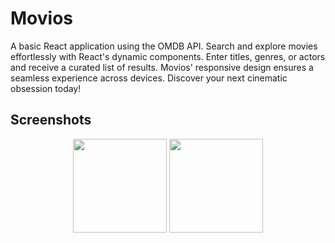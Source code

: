 # Movios

A basic React application using the OMDB API. Search and explore movies effortlessly with React's dynamic components. Enter titles, genres, or actors and receive a curated list of results. Movios' responsive design ensures a seamless experience across devices. Discover your next cinematic obsession today!

## Screenshots
<p align="center">
<img src ="https://i.ibb.co/RNnHGFF/Movios2.png" width="150" />
<img src ="https://i.ibb.co/9vCXMPD/Movios1.png" width="150" />
</p>

